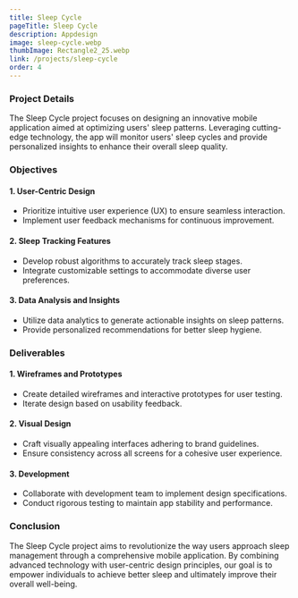 ```yaml
---
title: Sleep Cycle
pageTitle: Sleep Cycle
description: Appdesign
image: sleep-cycle.webp
thumbImage: Rectangle2_25.webp
link: /projects/sleep-cycle
order: 4
---
```


### Project Details

The Sleep Cycle project focuses on designing an innovative mobile application aimed at optimizing users' sleep patterns. Leveraging cutting-edge technology, the app will monitor users' sleep cycles and provide personalized insights to enhance their overall sleep quality.

### Objectives

#### 1. User-Centric Design
- Prioritize intuitive user experience (UX) to ensure seamless interaction.
- Implement user feedback mechanisms for continuous improvement.

#### 2. Sleep Tracking Features
- Develop robust algorithms to accurately track sleep stages.
- Integrate customizable settings to accommodate diverse user preferences.

#### 3. Data Analysis and Insights
- Utilize data analytics to generate actionable insights on sleep patterns.
- Provide personalized recommendations for better sleep hygiene.

### Deliverables

#### 1. Wireframes and Prototypes
- Create detailed wireframes and interactive prototypes for user testing.
- Iterate design based on usability feedback.

#### 2. Visual Design
- Craft visually appealing interfaces adhering to brand guidelines.
- Ensure consistency across all screens for a cohesive user experience.

#### 3. Development
- Collaborate with development team to implement design specifications.
- Conduct rigorous testing to maintain app stability and performance.

### Conclusion

The Sleep Cycle project aims to revolutionize the way users approach sleep management through a comprehensive mobile application. By combining advanced technology with user-centric design principles, our goal is to empower individuals to achieve better sleep and ultimately improve their overall well-being.
